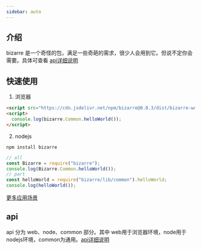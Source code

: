 ```yaml
---
sidebar: auto
---
```


## 介绍    
bizarre 是一个奇怪的包，满足一些奇葩的需求，很少人会用到它。但说不定你会需要。具体可查看 [api详细说明](api.html) 

## 快速使用   
1. 浏览器
```html
<script src="https://cdn.jsdelivr.net/npm/bizarre@0.0.3/dist/bizarre-web.js"></script>
<script>
  console.log(bizarre.Common.helloWorld());
</script>
```
2. nodejs
```shell
npm install bizarre
```
```javascript
// all
const Bizarre = require("bizarre");
console.log(Bizarre.Common.helloWorld());
// part
const helloWorld = require("bizarre/lib/common").helloWorld;
console.log(helloWorld());
```
[更多应用场景](start.html) 

## api
api 分为 web、node、common 部分。其中 web用于浏览器环境，node用于nodejs环境，common为通用。[api详细说明](api.html) 

